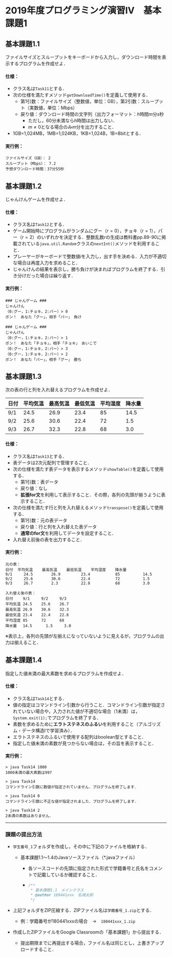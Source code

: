 # 2019年度プログラミング演習Ⅳ　基本課題1



## 基本課題1.1

ファイルサイズとスループットをキーボードから入力し，ダウンロード時間を表示するプログラムを作成せよ．

#### 仕様：

- クラス名は`Task11`とする．
- 次の仕様を満たすメソッド`getDownloadTime()`を定義して使用する．
  - 第1引数：ファイルサイズ（整数値，単位：GB），第2引数：スループット（実数値，単位：Mbps）
  - 戻り値：ダウンロード時間の文字列（出力フォーマット：$h$時間$m$分$s$秒
    - ただし，60分未満なら$h$時間は出力しない．
    - $m \neq 0$となる場合のみ$m$分を出力すること．
- 1GB=1,024MB，1MB=1,024KB，1KB=1,024B，1B=8bitとする．

#### 実行例：

```shell-session
ファイルサイズ（GB）： 2
スループット（Mbps）： 7.2
予想ダウンロード時間：37分55秒
```



## 基本課題1.2

じゃんけんゲームを作成せよ．

#### 仕様：

* クラス名は`Task12`とする．
* ゲーム開始時にプログラムがランダムにグー（$r=0$），チョキ（$r=1$），パー（$r=2$）のいずれかを決定する．整数乱数$r$の生成は教科書pp.89-90に掲載されている`java.util.Random`クラスの`nextInt()`メソッドを利用すること．
* プレーヤーがキーボードで整数値$i$を入力し，出す手を決める．入力が不適切な場合は再度入力を求めること．
* じゃんけんの結果を表示し，勝ち負けが決まればプログラムを終了する．引き分けだった場合は繰り返す．

#### 実行例：

```shell-session
### じゃんゲーム ###
じゃんけん
（0:グー，1:チョキ，2:パー）> 0
ポン！　あなた「グー」，相手「パー」　負け
```

```shell-session
### じゃんゲーム ###
じゃんけん
（0:グー，1:チョキ，2:パー）> 1
ポン！　あなた「チョキ」，相手「チョキ」　あいこで
（0:グー，1:チョキ，2:パー）> 3
（0:グー，1:チョキ，2:パー）> 2
ポン！　あなた「パー」，相手「グー」　勝ち
```



## 基本課題1.3

次の表の行と列を入れ替えるプログラムを作成せよ．

| 日付 | 平均気温 | 最高気温 | 最低気温 | 平均湿度 | 降水量 |
| ---- | -------- | -------- | -------- | -------- | ------ |
| 9/1  | 24.5     | 26.9     | 23.4     | 85       | 14.5   |
| 9/2  | 25.6     | 30.6     | 22.4     | 72       | 1.5    |
| 9/3  | 26.7     | 32.3     | 22.8     | 68       | 3.0    |

#### 仕様：

- クラス名は`Task13`とする．
- 表データは2次元配列で管理すること．
- 次の仕様を満たす表データを表示するメソッド`showTable()`を定義して使用する．
  - 第1引数：表データ
  - 戻り値：なし
  - **拡張for文**を利用して表示すること．その際，各列の先頭が揃うように表示すること．
- 次の仕様を満たす行と列を入れ替えるメソッド`transpose()`を定義して使用する．
  - 第1引数：元の表データ
  - 戻り値：行と列を入れ替えた表データ
  - **通常のfor文**を利用してデータを設定すること．
- 入れ替え前後の表を出力すること．

#### 実行例：

```shell-session
元の表：
日付	平均気温	最高気温	最低気温	平均湿度	降水量	
9/1		24.5		26.9		 23.4			85			14.5	
9/2		25.6		30.6		 22.4			72			1.5	
9/3		26.7		2.3			 22.8			68			3.0	

入れ替え後の表：
日付　　 9/1     9/2     9/3	
平均気温 24.5    25.6    26.7	
最高気温 26.9    30.6    32.3	
最低気温 23.4    22.4    22.8	
平均湿度 85      72      68	
降水量　 14.5	   1.5     3.0
```

※表示上，各列の先頭が左揃えになっていないように見えるが，プログラムの出力は揃えること．




## 基本課題1.4

指定した値未満の最大素数を求めるプログラムを作成せよ．

#### 仕様：

- クラス名は`Task14`とする．
- 値の指定はコマンドライン引数から行うこと．コマンドライン引数が指定されていない場合や，入力された値が不適切な場合（1未満）は，`System.exit(1);`でプログラムを終了する．
- 素数を求めるために**エラトステネスのふるい**を利用すること（アルゴリズム・データ構造Ⅰで学習済み）．
- エラトステネスのふるいで使用する配列はboolean型とすること．
- 指定した値未満の素数が見つからない場合は，その旨を表示すること．

#### 実行例：

```shell-session
> java Task14 1000
1000未満の最大素数は997
```

```shell-session
> java Task14
コマンドライン引数に数値が指定されていません．プログラムを終了します．
```

```shell-session
> java Task14 0
コマンドライン引数に不正な値が指定されました．プログラムを終了します．
```

```shell-session
> java Task14 2
2未満の素数はありません．
```



----

### 課題の提出方法

- `学生番号_1`フォルダを作成し，その中に下記のファイルを格納する．
  
  - 基本課題1.1〜1.4のJavaソースファイル（*.javaファイル）
  
    - 各ソースコードの先頭に指定された形式で学籍番号と氏名をコメントで記載しているか確認すること．
  
    - ```java
      /**
       * 基本課題1.1　メインクラス
       * @author 180441xxx　名城太郎
       */
      ```
- 上記フォルダをZIP圧縮する．ZIPファイル名は`学籍番号_1.zip`とする．
  
  - 例：学籍番号が180441xxxの場合　→　`180441xxx_1.zip`
- 作成したZIPファイルをGoogle Classroomの「基本課題1」から提出する．
  
  - 提出期限までに再提出する場合，ファイル名は同じとし，上書きアップロードすること．